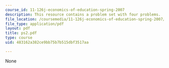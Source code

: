 ```yaml
---
course_id: 11-126j-economics-of-education-spring-2007
description: This resource contains a problem set with four problems.
file_location: /coursemedia/11-126j-economics-of-education-spring-2007/483162a382ce9bb75b7b515dbf3517aa_ps2.pdf
file_type: application/pdf
layout: pdf
title: ps2.pdf
type: course
uid: 483162a382ce9bb75b7b515dbf3517aa

---
```

None